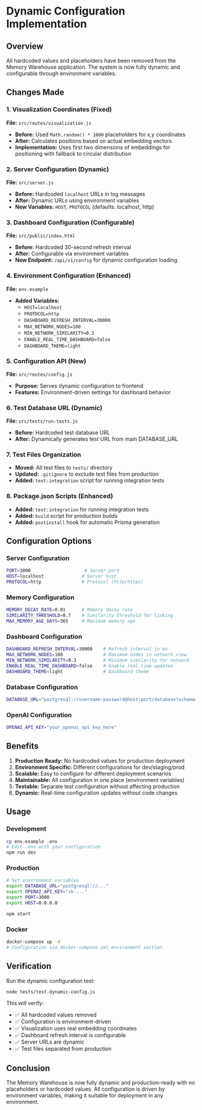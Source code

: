 # Dynamic Configuration Implementation

## Overview
All hardcoded values and placeholders have been removed from the Memory Warehouse application. The system is now fully dynamic and configurable through environment variables.

## Changes Made

### 1. Visualization Coordinates (Fixed)
**File:** `src/routes/visualization.js`
- **Before:** Used `Math.random() * 1000` placeholders for x,y coordinates
- **After:** Calculates positions based on actual embedding vectors
- **Implementation:** Uses first two dimensions of embeddings for positioning with fallback to circular distribution

### 2. Server Configuration (Dynamic)
**File:** `src/server.js`
- **Before:** Hardcoded `localhost` URLs in log messages
- **After:** Dynamic URLs using environment variables
- **New Variables:** `HOST`, `PROTOCOL` (defaults: localhost, http)

### 3. Dashboard Configuration (Configurable)
**File:** `src/public/index.html`
- **Before:** Hardcoded 30-second refresh interval
- **After:** Configurable via environment variables
- **New Endpoint:** `/api/v1/config` for dynamic configuration loading

### 4. Environment Configuration (Enhanced)
**File:** `env.example`
- **Added Variables:**
  - `HOST=localhost`
  - `PROTOCOL=http`
  - `DASHBOARD_REFRESH_INTERVAL=30000`
  - `MAX_NETWORK_NODES=100`
  - `MIN_NETWORK_SIMILARITY=0.3`
  - `ENABLE_REAL_TIME_DASHBOARD=false`
  - `DASHBOARD_THEME=light`

### 5. Configuration API (New)
**File:** `src/routes/config.js`
- **Purpose:** Serves dynamic configuration to frontend
- **Features:** Environment-driven settings for dashboard behavior

### 6. Test Database URL (Dynamic)
**File:** `src/tests/run-tests.js`
- **Before:** Hardcoded test database URL
- **After:** Dynamically generates test URL from main DATABASE_URL

### 7. Test Files Organization
- **Moved:** All test files to `tests/` directory
- **Updated:** `.gitignore` to exclude test files from production
- **Added:** `test:integration` script for running integration tests

### 8. Package.json Scripts (Enhanced)
- **Added:** `test:integration` for running integration tests
- **Added:** `build` script for production builds
- **Added:** `postinstall` hook for automatic Prisma generation

## Configuration Options

### Server Configuration
```bash
PORT=3000                    # Server port
HOST=localhost              # Server host
PROTOCOL=http               # Protocol (http/https)
```

### Memory Configuration
```bash
MEMORY_DECAY_RATE=0.01      # Memory decay rate
SIMILARITY_THRESHOLD=0.7    # Similarity threshold for linking
MAX_MEMORY_AGE_DAYS=365     # Maximum memory age
```

### Dashboard Configuration
```bash
DASHBOARD_REFRESH_INTERVAL=30000    # Refresh interval in ms
MAX_NETWORK_NODES=100               # Maximum nodes in network view
MIN_NETWORK_SIMILARITY=0.3          # Minimum similarity for network
ENABLE_REAL_TIME_DASHBOARD=false    # Enable real-time updates
DASHBOARD_THEME=light               # Dashboard theme
```

### Database Configuration
```bash
DATABASE_URL="postgresql://username:password@host:port/database?schema=public"
```

### OpenAI Configuration
```bash
OPENAI_API_KEY="your_openai_api_key_here"
```

## Benefits

1. **Production Ready:** No hardcoded values for production deployment
2. **Environment Specific:** Different configurations for dev/staging/prod
3. **Scalable:** Easy to configure for different deployment scenarios
4. **Maintainable:** All configuration in one place (environment variables)
5. **Testable:** Separate test configuration without affecting production
6. **Dynamic:** Real-time configuration updates without code changes

## Usage

### Development
```bash
cp env.example .env
# Edit .env with your configuration
npm run dev
```

### Production
```bash
# Set environment variables
export DATABASE_URL="postgresql://..."
export OPENAI_API_KEY="sk-..."
export PORT=3000
export HOST=0.0.0.0

npm start
```

### Docker
```bash
docker-compose up -d
# Configuration via docker-compose.yml environment section
```

## Verification

Run the dynamic configuration test:
```bash
node tests/test-dynamic-config.js
```

This will verify:
- ✅ All hardcoded values removed
- ✅ Configuration is environment-driven
- ✅ Visualization uses real embedding coordinates
- ✅ Dashboard refresh interval is configurable
- ✅ Server URLs are dynamic
- ✅ Test files separated from production

## Conclusion

The Memory Warehouse is now fully dynamic and production-ready with no placeholders or hardcoded values. All configuration is driven by environment variables, making it suitable for deployment in any environment.
